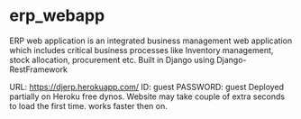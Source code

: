 # erp_webapp
ERP web application is an integrated business management web application which includes critical business processes like Inventory management, stock allocation, procurement etc. Built in Django using Django-RestFramework

URL: https://djerp.herokuapp.com/
ID: guest
PASSWORD: guest
Deployed partially on Heroku free dynos. Website may take couple of extra seconds to load the first time. works faster then on.
